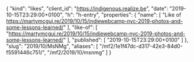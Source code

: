 {
  "kind": "likes",
  "client_id": "https://indigenous.realize.be",
  "date": "2019-10-15T23:29:00+0100",
  "h": "h-entry",
  "properties": {
    "name": [
      "Like of https://martymcgui.re/2019/10/15/indiewebcamp-nyc-2019-photos-and-some-lessons-learned/"
    ],
    "like-of": [
      "https://martymcgui.re/2019/10/15/indiewebcamp-nyc-2019-photos-and-some-lessons-learned/"
    ],
    "published": [
      "2019-10-15T23:29:00+0100"
    ]
  },
  "slug": "2019/10/MsNMg",
  "aliases": [
    "/mf2/1e1f47dc-d317-42e3-84d0-f5591446c751/",
    "/mf2/2019/10/msnmg"
  ]
}
